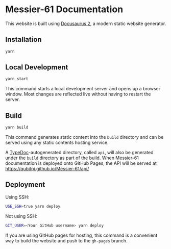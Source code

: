 Messier-61 Documentation
========================

This website is built using [Docusaurus 2](https://docusaurus.io/), a modern static website generator.

Installation
------------

```bash
yarn
```

Local Development
-----------------

```bash
yarn start
```

This command starts a local development server and opens up a browser window. Most changes are reflected live without
having to restart the server.

Build
-----

```bash
yarn build
```

This command generates static content into the `build` directory and can be served using any static contents hosting
service.

A [TypeDoc](https://qubitpi.github.io/typedoc-site/)-autogenerated directory, called `api`, will also be generated under
the `build` directory as part of the build. When Messier-61 documentation is deployed onto GitHub Pages, the API will
be served at https://qubitpi.github.io/Messier-61/api/

Deployment
----------

Using SSH:

```bash
USE_SSH=true yarn deploy
```

Not using SSH:

```bash
GIT_USER=<Your GitHub username> yarn deploy
```

If you are using GitHub pages for hosting, this command is a convenient way to build the website and push to the
`gh-pages` branch.
